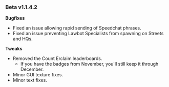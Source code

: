 ### Beta v1.1.4.2

**Bugfixes**
- Fixed an issue allowing rapid sending of Speedchat phrases.
- Fixed an issue preventing Lawbot Specialists from spawning on Streets and HQs.

**Tweaks**
- Removed the Count Erclaim leaderboards.
  - If you have the badges from November, you'll still keep it through December.
- Minor GUI texture fixes.
- Minor text fixes.